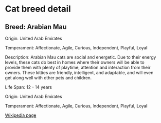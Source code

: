 
<!DOCTYPE html>
<html>
   <head>
        <title>Cat Detail</title>
        <link rel="stylesheet" href="/css/styles.css">
        <link rel="stylesheet" href="/css/cat-detail.css">
   </head>
    <body>
        <h1>Cat breed detail</h1>
        <h2>Breed: Arabian Mau</h2>
        <p>Origin: United Arab Emirates</p>
        <p>Temperament: Affectionate, Agile, Curious, Independent, Playful, Loyal</p>
        <p>Description: Arabian Mau cats are social and energetic. Due to their energy levels, these cats do best in homes where their owners will be able to provide them with plenty of playtime, attention and interaction from their owners. These kitties are friendly, intelligent, and adaptable, and will even get along well with other pets and children.</p>
        <p>Life Span: 12 - 14 years</p>
        <p>Origin: United Arab Emirates</p>
        <p>Temperament: Affectionate, Agile, Curious, Independent, Playful, Loyal</p>
        <p><a href=https://en.wikipedia.org/wiki/Arabian_Mau>Wikipedia page</a></p>
<!--        <p><a href=undefined>Image</a></p>-->
     </body>
</html>
        
